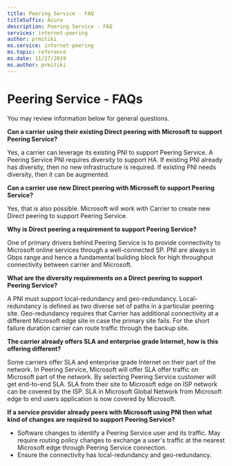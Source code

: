 ```yaml
---
title: Peering Service - FAQ
titleSuffix: Azure
description: Peering Service - FAQ
services: internet-peering
author: prmitiki
ms.service: internet-peering
ms.topic: reference
ms.date: 11/27/2019
ms.author: prmitiki
---
```


# Peering Service - FAQs

You may review information below for general questions.

**Can a carrier using their existing Direct peering with Microsoft to support Peering Service?**

Yes, a carrier can leverage its existing PNI to support Peering Service. A Peering Service PNI requires diversity to support HA. If existing PNI already has diversity, then no new infrastructure is required. If existing PNI needs diversity, then it can be augmented.

**Can a carrier use new Direct peering with Microsoft to support Peering Service?**

Yes, that is also possible. Microsoft will work with Carrier to create new Direct peering to support Peering Service.  

**Why is Direct peering a requirement to support Peering Service?**

One of primary drivers behind Peering Service is to provide connectivity to Microsoft online services through a well-connected SP. PNI are always in Gbps range and hence a fundamental building block for high throughput connectivity between carrier and Microsoft.

**What are the diversity requirements on a Direct peering to support Peering Service?**

A PNI must support local-redundancy and geo-redundancy. Local-redundancy is defined as two diverse set of paths in a particular peering site. Geo-redundancy requires that Carrier has additional connectivity at a different Microsoft edge site in case the primary site fails. For the short failure duration carrier can route traffic through the backup site.

**The carrier already offers SLA and enterprise grade Internet, how is this offering different?**

Some carriers offer SLA and enterprise grade Internet on their part of the network. In Peering Service, Microsoft will offer SLA offer traffic on Microsoft part of the network. By selecting Peering Service customer will get end-to-end SLA. SLA from their site to Microsoft edge on ISP network can be covered by the ISP. SLA in Microsoft Global Network from Microsoft edge to end users application is now covered by Microsoft.

**If a service provider already peers with Microsoft using PNI then what kind of changes are required to support Peering Service?**

* Software changes to identify a Peering Service user and its traffic. May require routing policy changes to exchange a user's traffic at the nearest Microsoft edge through Peering Service connection.
* Ensure the connectivity has local-redundancy and geo-redundancy.
